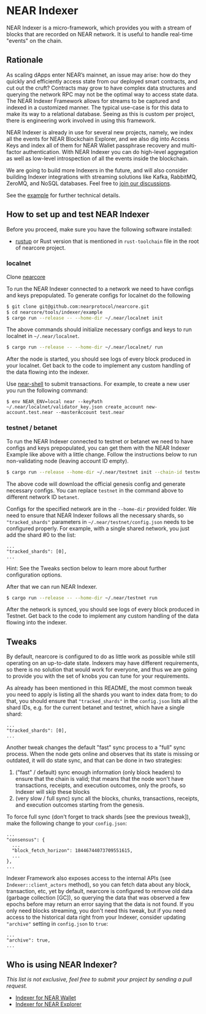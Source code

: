 # NEAR Indexer

NEAR Indexer is a micro-framework, which provides you with a stream of blocks that are recorded on NEAR network. It is useful to handle real-time "events" on the chain.

## Rationale

As scaling dApps enter NEAR’s mainnet, an issue may arise: how do they quickly and efficiently access state from our deployed smart contracts, and cut out the cruft? Contracts may grow to have complex data structures and querying the network RPC may not be the optimal way to access state data. The NEAR Indexer Framework allows for streams to be captured and indexed in a customized manner. The typical use-case is for this data to make its way to a relational database. Seeing as this is custom per project, there is engineering work involved in using this framework.

NEAR Indexer is already in use for several new projects, namely, we index all the events for NEAR Blockchain Explorer, and we also dig into Access Keys and index all of them for NEAR Wallet passphrase recovery and multi-factor authentication. With NEAR Indexer you can do high-level aggregation as well as low-level introspection of all the events inside the blockchain.

We are going to build more Indexers in the future, and will also consider building Indexer integrations with streaming solutions like Kafka, RabbitMQ, ZeroMQ, and NoSQL databases. Feel free to [join our discussions](https://github.com/nearprotocol/nearcore/issues/2996).

See the [example](https://github.com/nearprotocol/nearcore/tree/master/tools/indexer/example) for further technical details.

## How to set up and test NEAR Indexer

Before you proceed, make sure you have the following software installed:
* [rustup](https://rustup.rs/) or Rust version that is mentioned in `rust-toolchain` file in the root of nearcore project.

### localnet

Clone [nearcore](https://github.com/nearprotocol/nearcore)

To run the NEAR Indexer connected to a network we need to have configs and keys prepopulated. To generate configs for localnet do the following

```bash
$ git clone git@github.com:nearprotocol/nearcore.git
$ cd nearcore/tools/indexer/example
$ cargo run --release -- --home-dir ~/.near/localnet init
```

The above commands should initialize necessary configs and keys to run localnet in `~/.near/localnet`.

```bash
$ cargo run --release -- --home-dir ~/.near/localnet/ run
```

After the node is started, you should see logs of every block produced in your localnet. Get back to the code to implement any custom handling of the data flowing into the indexer.

Use [near-shell](https://github.com/near/near-shell) to submit transactions. For example, to create a new user you run the following command:

```
$ env NEAR_ENV=local near --keyPath ~/.near/localnet/validator_key.json create_account new-account.test.near --masterAccount test.near
```


### testnet / betanet

To run the NEAR Indexer connected to testnet or betanet we need to have configs and keys prepopulated, you can get them with the NEAR Indexer Example like above with a little change. Follow the instructions below to run non-validating node (leaving account ID empty).

```bash
$ cargo run --release --home-dir ~/.near/testnet init --chain-id testnet --download
```

The above code will download the official genesis config and generate necessary configs. You can replace `testnet` in the command above to different network ID `betanet`.

Configs for the specified network are in the `--home-dir` provided folder. We need to ensure that NEAR Indexer follows all the necessary shards, so `"tracked_shards"` parameters in `~/.near/testnet/config.json` needs to be configured properly. For example, with a single shared network, you just add the shard #0 to the list:

```
...
"tracked_shards": [0],
...
```

Hint: See the Tweaks section below to learn more about further configuration options.

After that we can run NEAR Indexer.


```bash
$ cargo run --release -- --home-dir ~/.near/testnet run
```

After the network is synced, you should see logs of every block produced in Testnet. Get back to the code to implement any custom handling of the data flowing into the indexer.

## Tweaks

By default, nearcore is configured to do as little work as possible while still operating on an up-to-date state. Indexers may have different requirements, so there is no solution that would work for everyone, and thus we are going to provide you with the set of knobs you can tune for your requirements.

As already has been mentioned in this README, the most common tweak you need to apply is listing all the shards you want to index data from; to do that, you should ensure that `"tracked_shards"` in the `config.json` lists all the shard IDs, e.g. for the current betanet and testnet, which have a single shard:

```
...
"tracked_shards": [0],
...
```

Another tweak changes the default "fast" sync process to a "full" sync process. When the node gets online and observes that its state is missing or outdated, it will do state sync, and that can be done in two strategies:

1. ("fast" / default) sync enough information (only block headers) to ensure that the chain is valid; that means that the node won't have transactions, receipts, and execution outcomes, only the proofs, so Indexer will skip these blocks
2. (very slow / full sync) sync all the blocks, chunks, transactions, receipts, and execution outcomes starting from the genesis.

To force full sync (don't forget to track shards [see the previous tweak]), make the following change to your `config.json`:

```
...
"consensus": {
  ...
  "block_fetch_horizon": 18446744073709551615,
  ...
},
...
```

Indexer Framework also exposes access to the internal APIs (see `Indexer::client_actors` method), so you can fetch data about any block, transaction, etc, yet by default, nearcore is configured to remove old data (garbage collection [GC]), so querying the data that was observed a few epochs before may return an error saying that the data is not found. If you only need blocks streaming, you don't need this tweak, but if you need access to the historical data right from your Indexer, consider updating `"archive"` setting in `config.json` to `true`:

```
...
"archive": true,
...
```


## Who is using NEAR Indexer?

*This list is not exclusive, feel free to submit your project by sending a pull request.*

* [Indexer for NEAR Wallet](https://github.com/near/near-indexer-for-wallet)
* [Indexer for NEAR Explorer](https://github.com/near/near-indexer-for-explorer)
